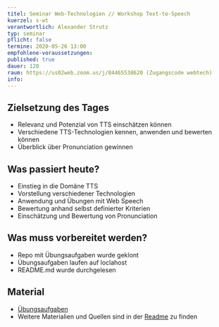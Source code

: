 ```yaml
---
titel: Seminar Web-Technologien // Workshop Text-to-Speech
kuerzel: s-wt
verantwortlich: Alexander Strutz
typ: seminar
pflicht: false
termine: 2020-05-26 13:00
empfohlene-voraussetzungen: 
published: true
dauer: 120
raum: https://us02web.zoom.us/j/84465538620 (Zugangscode webtech)
info: 
---
```



## Zielsetzung des Tages
- Relevanz und Potenzial von TTS einschätzen können
- Verschiedene TTS-Technologien kennen, anwenden und bewerten können
- Überblick über Pronunciation gewinnen

## Was passiert heute?
- Einstieg in die Domäne TTS
- Vorstellung verschiedener Technologien
- Anwendung und Übungen mit Web Speech
- Bewertung anhand selbst definierter Kriterien
- Einschätzung und Bewertung von Pronunciation

## Was muss vorbereitet werden?
- Repo mit Übungsaufgaben wurde geklont
- Übungsaufgaben laufen auf loclahost
- README.md wurde durchgelesen

## Material
- [Übungsaufgaben](https://github.com/astrutz/texttospeech)
- Weitere Materialien und Quellen sind in der [Readme](https://github.com/astrutz/texttospeech/blob/master/README.md) zu finden